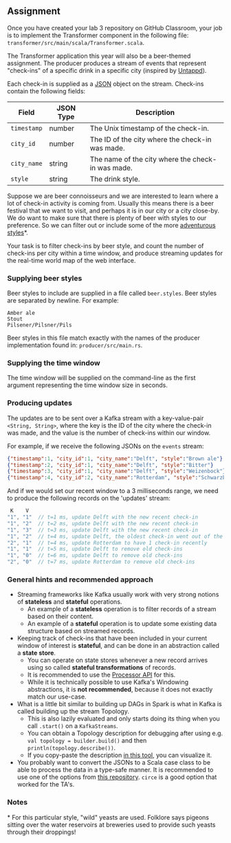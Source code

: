 ## Assignment

Once you have created your lab 3 repository on GitHub Classroom, your job is to
implement the Transformer component in the following file:
`transformer/src/main/scala/Transformer.scala`.

The Transformer application this year will also be a beer-themed assignment. The
producer produces a stream of events that represent "check-ins" of a specific
drink in a specific city (inspired by [Untappd](https://untappd.com/)).

Each check-in is supplied as a [JSON](https://www.json.org/json-en.html) object
on the stream. Check-ins contain the following fields:

| Field       | JSON Type   | Description |
|-------------|-------------|-------------|
| `timestamp` | number      | The Unix timestamp of the check-in. |
| `city_id`   | number      | The ID of the city where the check-in was made. |
| `city_name` | string      | The name of the city where the check-in was made. |
| `style`     | string      | The drink style. |

Suppose we are beer connoisseurs and we are interested to learn where a lot of
check-in activity is coming from. Usually this means there is a beer festival
that we want to visit, and perhaps it is in our city or a city close-by. We do
want to make sure that there is plenty of beer with styles to our preference. So
we can filter out or include some of the more [adventurous
styles](https://en.wikipedia.org/wiki/Gueuze)*.

Your task is to filter check-ins by beer style, and count the number of
check-ins per city within a time window, and produce streaming updates for the
real-time world map of the web interface.

### Supplying beer styles
Beer styles to include are supplied in a file called `beer.styles`.
Beer styles are separated by newline. For example:
```
Amber ale
Stout
Pilsener/Pilsner/Pils 
```
Beer styles in this file match exactly with the names of the producer
implementation found in: `producer/src/main.rs`.

### Supplying the time window
The time window will be supplied on the command-line as the first argument
representing the time window size in seconds.

### Producing updates

The updates are to be sent over a Kafka stream with a key-value-pair `<String,
String>`, where the key is the ID of the city where the check-in was made, and the
value is the number of check-ins within our window.

For example, if we receive the following JSONs on the `events` stream:

```json
{"timestamp":1, "city_id":1, "city_name":"Delft", "style":"Brown ale"}
{"timestamp":2, "city_id":1, "city_name":"Delft", "style":"Bitter"}
{"timestamp":3, "city_id":1, "city_name":"Delft", "style":"Weizenbock"}
{"timestamp":4, "city_id":2, "city_name":"Rotterdam", "style":"Schwarzbier"}
```

And if we would set our recent window to a 3 milliseconds range, we
need to produce the following records on the 'updates' stream:

```C++
 K    V
"1", "1"  // t=1 ms, update Delft with the new recent check-in 
"1", "2"  // t=2 ms, update Delft with the new recent check-in
"1", "3"  // t=3 ms, update Delft with the new recent check-in
"1", "2"  // t=4 ms, update Delft, the oldest check-in went out of the window
"2", "1"  // t=4 ms, update Rotterdam to have 1 check-in recently
"1", "1"  // t=5 ms, update Delft to remove old check-ins
"1", "0"  // t=6 ms, update Delft to remove old check-ins
"2", "0"  // t=7 ms, update Rotterdam to remove old check-ins
```

### General hints and recommended approach

* Streaming frameworks like Kafka usually work with very strong notions of
  **stateless** and **stateful** operations.
  * An example of a **stateless** operation is to filter records of a stream based
    on their content.
  * An example of a **stateful** operation is to update some existing data 
    structure based on streamed records.
* Keeping track of check-ins that have been included in your current window of
  interest is **stateful**, and can be done in an abstraction called a **state
  store**.
  * You can operate on state stores whenever a new record arrives using so called
    **stateful transformations** of records.
  * It is recommended to use the 
    [Processor API](https://kafka.apache.org/26/documentation/streams/developer-guide/processor-api.html)
    for this.  
  * While it is technically possible to use Kafka's Windowing abstractions, it 
    is **not recommended**, because it does not exactly match our use-case.
* What is a little bit similar to building up DAGs in Spark is what in Kafka is
  called building up the stream Topology. 
  *  This is also lazily evaluated and only starts doing its thing when you call
    `.start()` on a `KafkaStreams`. 
  * You can obtain a Topology description for debugging after using e.g. 
    `val topology = builder.build()` and then `println(topology.describe())`.
  * If you copy-paste the description
    [in this tool](https://zz85.github.io/kafka-streams-viz/),
    you can visualize it.
* You probably want to convert the JSONs to a Scala case class to be able to
  process the data in a type-safe manner. It is recommended to use one of the
  options from [this repository](https://github.com/azhur/kafka-serde-scala).
  `circe` is a good option that worked for the TA's. 

### Notes
\* For this particular style, "wild" yeasts are used. Folklore says pigeons
sitting over the water reservoirs at breweries used to provide such yeasts
through their droppings!